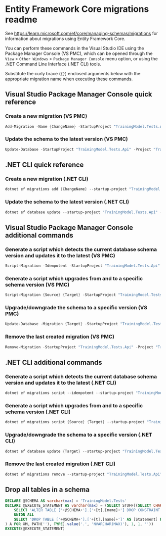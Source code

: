 # Entity Framework Core migrations readme

See <https://learn.microsoft.com/ef/core/managing-schemas/migrations> for information about migrations
using Entity Framework Core.

You can perform these commands in the Visual Studio IDE using the Package Manager Console (VS PMC), which can
be opened through the `View` > `Other Windows` > `Package Manager Console` menu option, or using the .NET
Command Line Interface (.NET CLI) tools.

Substitute the curly brace (`{}`) enclosed arguments below with the appropriate migration name when
executing these commands.

## Visual Studio Package Manager Console quick reference

### Create a new migration (VS PMC)

```powershell
Add-Migration -Name {ChangeName} -StartupProject "TrainingModel.Tests.Api" -Project "TrainingModel.Tests.Infrastructure"
```

### Update the schema to the latest version (VS PMC)

```powershell
Update-Database -StartupProject "TrainingModel.Tests.Api" -Project "TrainingModel.Tests.Infrastructure"
```

## .NET CLI quick reference

### Create a new migration (.NET CLI)

```powershell
dotnet ef migrations add {ChangeName} --startup-project "TrainingModel.Tests.Api" --project "TrainingModel.Tests.Infrastructure"
```

### Update the schema to the latest version (.NET CLI)

```powershell
dotnet ef database update --startup-project "TrainingModel.Tests.Api" --project "TrainingModel.Tests.Infrastructure"
```

## Visual Studio Package Manager Console additional commands

### Generate a script which detects the current database schema version and updates it to the latest (VS PMC)

```powershell
Script-Migration -Idempotent -StartupProject "TrainingModel.Tests.Api" -Project "TrainingModel.Tests.Infrastructure"
```

### Generate a script which upgrades from and to a specific schema version (VS PMC)

```powershell
Script-Migration {Source} {Target} -StartupProject "TrainingModel.Tests.Api" -Project "TrainingModel.Tests.Infrastructure"
```

### Upgrade/downgrade the schema to a specific version (VS PMC)

```powershell
Update-Database -Migration {Target} -StartupProject "TrainingModel.Tests.Api" -Project "TrainingModel.Tests.Infrastructure"
```

### Remove the last created migration (VS PMC)

```powershell
Remove-Migration -StartupProject "TrainingModel.Tests.Api" -Project "TrainingModel.Tests.Infrastructure"
```

## .NET CLI additional commands

### Generate a script which detects the current database schema version and updates it to the latest (.NET CLI)

```powershell
dotnet ef migrations script --idempotent --startup-project "TrainingModel.Tests.Api" --project "TrainingModel.Tests.Infrastructure"
```

### Generate a script which upgrades from and to a specific schema version (.NET CLI)

```powershell
dotnet ef migrations script {Source} {Target} --startup-project "TrainingModel.Tests.Api" --project "TrainingModel.Tests.Infrastructure"
```

### Upgrade/downgrade the schema to a specific version (.NET CLI)

```powershell
dotnet ef database update {Target} --startup-project "TrainingModel.Tests.Api" --project "TrainingModel.Tests.Infrastructure"
```

### Remove the last created migration (.NET CLI)

```powershell
dotnet ef migrations remove --startup-project "TrainingModel.Tests.Api" --project "TrainingModel.Tests.Infrastructure"
```

## Drop all tables in a schema

```sql
DECLARE @SCHEMA AS varchar(max) = 'TrainingModel.Tests'
DECLARE @EXECUTE_STATEMENT AS varchar(max) = (SELECT STUFF((SELECT CHAR(13) + CHAR(10) + [Statement] FROM (
    SELECT 'ALTER TABLE ['+@SCHEMA+'].['+[t].[name]+'] DROP CONSTRAINT ['+[fk].[name]+']' AS [Statement] FROM [sys].[foreign_keys] AS [fk] INNER JOIN [sys].[tables] AS [t] ON [t].[object_id] = [fk].[parent_object_id] INNER JOIN [sys].[schemas] AS [s] ON [s].[schema_id] = [t].[schema_id] WHERE [s].[name] = @SCHEMA
    UNION ALL
    SELECT 'DROP TABLE ['+@SCHEMA+'].['+[t].[name]+']' AS [Statement] FROM [sys].[tables] AS [t] INNER JOIN [sys].[schemas] AS [s] ON [s].[schema_id] = [t].[schema_id] WHERE [s].[name] = @SCHEMA
) A FOR XML PATH(''), TYPE).value('.', 'NVARCHAR(MAX)'), 1, 1, ''))
EXECUTE(@EXECUTE_STATEMENT)
```
